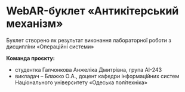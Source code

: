 # WebAR-буклет «Антикітерський механізм»
Буклет створено як результат виконання лабораторної роботи з дисципліни «Операційні системи» 

**Команда проєкту:**
- студентка Галчонкова Анжеліка Дмитрівна, група АІ-243
- викладач – Блажко О.А., доцент кафедри інформаційних систем Національного університету «Одеська політехніка» 


